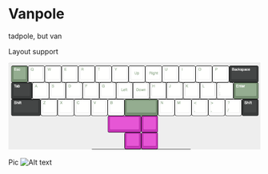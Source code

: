 # Vanpole
tadpole, but van

Layout support

![Alt text](pictures/Vanpole-KLE.png?raw=true)

Pic
![Alt text](pictures/Vanpole1.jpg?raw=true)
